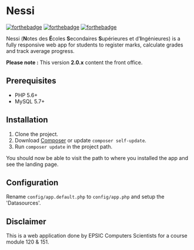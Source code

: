 # Nessi
[![forthebadge](http://forthebadge.com/images/badges/gluten-free.svg)](http://forthebadge.com) 
[![forthebadge](http://forthebadge.com/images/badges/contains-cat-gifs.svg)](http://forthebadge.com)
[![forthebadge](http://forthebadge.com/images/badges/60-percent-of-the-time-works-every-time.svg)](http://forthebadge.com)

Nessi (**N**otes des **É**coles **S**econdaires **S**upérieures et d'**I**ngénieures) is a fully responsive web app for students to register marks, calculate grades and track average progress.


**Please note :** This version **2.0.x** content the front office.

## Prerequisites

* PHP 5.6+
* MySQL 5.7+

## Installation

1. Clone the project.
2. Download [Composer](http://getcomposer.org/doc/00-intro.md) or update `composer self-update`.
3. Run `composer update` in the project path.

You should now be able to visit the path to where you installed the app and see the landing page.

## Configuration

Rename `config/app.default.php` to `config/app.php` and setup the 'Datasources'.

## Disclaimer
This is a web application done by EPSIC Computers Scientists for a course module 120 & 151.
